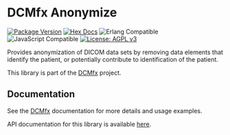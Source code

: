 # DCMfx Anonymize

[![Package Version](https://img.shields.io/hexpm/v/dcmfx_anonymize)](https://hex.pm/packages/dcmfx_anonymize)
[![Hex Docs](https://img.shields.io/badge/hex-docs-ffaff3)](https://hexdocs.pm/dcmfx/)
![Erlang Compatible](https://img.shields.io/badge/target-erlang-a90432)
![JavaScript Compatible](https://img.shields.io/badge/target-javascript-f3e155)
[![License: AGPL v3](https://img.shields.io/badge/License-AGPLv3-blue.svg)](https://dcmfx.github.io/license)

Provides anonymization of DICOM data sets by removing data elements that
identify the patient, or potentially contribute to identification of the
patient.

This library is part of the [DCMfx](https://dcmfx.github.io) project.

## Documentation

See the [DCMfx](https://dcmfx.github.io/about) documentation for more details
and usage examples.

API documentation for this library is available
[here](https://hexdocs.pm/dcmfx_anonymize).
